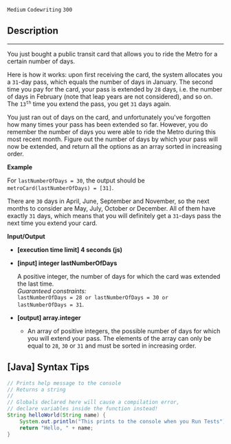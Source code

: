 `Medium`	`Codewriting` 	`300`

## Description
------

You just bought a public transit card that allows you to ride the Metro for a certain number of days.

Here is how it works: upon first receiving the card, the system allocates you a <code>31</code>-day pass, which equals the number of days in January. The second time you pay for the card, your pass is extended by <code>28</code> days, i.e. the number of days in February (note that leap years are not considered), and so on. The <code>13<sup>th</sup></code> time you extend the pass, you get <code>31</code> days again.

You just ran out of days on the card, and unfortunately you've forgotten how many times your pass has been extended so far. However, you do remember the number of days you were able to ride the Metro during this most recent month. Figure out the number of days by which your pass will now be extended, and return all the options as an array sorted in increasing order.


**Example**

For <code>lastNumberOfDays = 30</code>, the output should be<br>
<code>metroCard(lastNumberOfDays) = [31]</code>.

There are <code>30</code> days in April, June, September and November, so the next months to consider are May, July, October or December. All of them have exactly <code>31</code> days, which means that you will definitely get a <code>31</code>-days pass the next time you extend your card.


**Input/Output**

* **[execution time limit] 4 seconds (js)**

* **[input] integer lastNumberOfDays**

  A positive integer, the number of days for which the card was extended the last time.<br>
  _Guaranteed constraints:_<br>
  <code type='math/tex'>lastNumberOfDays = 28 or lastNumberOfDays = 30 or lastNumberOfDays = 31</code>.

* **[output] array.integer**

  * An array of positive integers, the possible number of days for which you will extend your pass. The elements of the array can only be equal to <code>28</code>, <code>30</code> or <code>31</code> and must be sorted in increasing order.

## [Java] Syntax Tips

``` java
// Prints help message to the console
// Returns a string
// 
// Globals declared here will cause a compilation error,
// declare variables inside the function instead!
String helloWorld(String name) {
    System.out.println("This prints to the console when you Run Tests");
    return "Hello, " + name;
}
```
